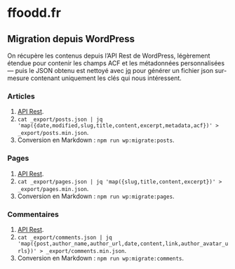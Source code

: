 # ffoodd.fr

## Migration depuis WordPress

On récupère les contenus depuis l’API Rest de WordPress, légèrement étendue pour contenir les champs ACF et les métadonnées personnalisées — puis le JSON obtenu est nettoyé avec [jq](https://jqlang.github.io/jq/) pour générer un fichier json sur-mesure contenant uniquement les clés qui nous intéressent.

### Articles

1. [API Rest](https://www.ffoodd.fr/wp-json/wp/v2/posts?per_page=100).
2. `cat _export/posts.json | jq 'map({date,modified,slug,title,content,excerpt,metadata,acf})' > _export/posts.min.json`.
3. Conversion en Markdown : `npm run wp:migrate:posts`.


### Pages

1. [API Rest](https://www.ffoodd.fr/wp-json/wp/v2/pages).
2. `cat _export/pages.json | jq 'map({slug,title,content,excerpt})' > _export/pages.min.json`.
3. Conversion en Markdown : `npm run wp:migrate:pages`.

### Commentaires

1. [API Rest](https://www.ffoodd.fr/wp-json/wp/v2/comments/).
2. `cat _export/comments.json | jq 'map({post,author_name,author_url,date,content,link,author_avatar_urls})' > _export/comments.min.json`.
3. Conversion en Markdown : `npm run wp:migrate:comments`.
